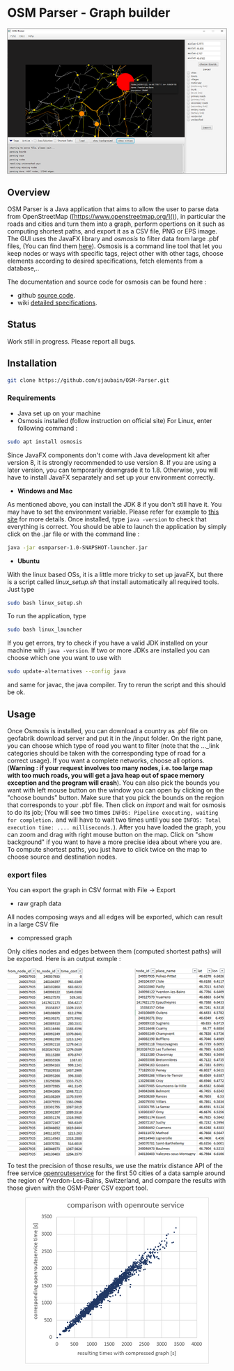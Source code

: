 # OSM Parser - Graph builder

<p align="center">
  <img src="images/screenshot.png" style="display: block; margin: 0 auto" />
</p>

## Overview

OSM Parser is a Java application that aims to allow the user to parse data from OpenStreetMap ([https://www.openstreetmap.org/]()), in particular the roads and cities and turn them into a graph, perform opertions on it such as computing shortest paths, and export it as a CSV file, PNG or EPS image. The GUI uses the JavaFX library and *osmosis* to filter data from large .pbf files, (You can find them [here](https://download.geofabrik.de/)). Osmosis is a command line tool that let you keep nodes or ways with specific tags, reject other with other tags, choose elements according to desired specifications, fetch elements from a database,..

The documentation and source code for osmosis can be found here :
* github [source code](https://github.com/openstreetmap/osmosis).
* wiki [detailed specifications](https://wiki.openstreetmap.org/wiki/Osmosis/Detailed_Usage_0.48).

## Status

Work still in progress. Please report all bugs.

## Installation

```bash
git clone https://github.com/sjaubain/OSM-Parser.git
```

### Requirements
* Java set up on your machine
* Osmosis installed (follow instruction on official site)
For Linux, enter following command :

```bash
sudo apt install osmosis
```

Since JavaFX components don't come with Java development kit after version 8, it is strongly recommended to use version 8. If you are using a later version, you can temporarily downgrade it to 1.8. Otherwise, you will have to install JavaFX separately and set up your environment correctly.

* **Windows and Mac**

As mentioned above, you can install the JDK 8 if you don't still have it. You may have to set the environment variable. Please refer for example to [this site](https://www.java.com/en/download/help/windows_manual_download.html) for more details. Once installed, type `java -version` to check that everything is correct. You should be able to launch the application by simply click on the .jar file or with the command line :

```bash
java -jar osmparser-1.0-SNAPSHOT-launcher.jar
```

* **Ubuntu**

With the linux based OSs, it is a little more tricky to set up javaFX, but there is a script called *linux_setup.sh* that install automatically all required tools. Just type
```bash
sudo bash linux_setup.sh
```
To run the application, type

```bash
sudo bash linux_launcher
```
If you get errors, try to check if you have a valid JDK installed on your machine with `java -version`. If two or more JDKs are installed you can choose which one you want to use with

```bash
sudo update-alternatives --config java
```
and same for javac, the java compiler. Try to rerun the script and this should be ok.

## Usage

Once Osmosis is installed, you can download a country as .pbf file on geofabrik download server and put it in the /input folder. On the right pane, you can choose which type of road you want to filter (note that the ..._link categories should be taken with the corresponding type of road for a correct usage). If you want a complete networks, choose all options. (**Warning : if your request involves too many nodes, i.e. too large map with too much roads, you will get a java heap out of space memory exception and the program will crash**). You can also pick the bounds you want with left mouse button on the window you can open by clicking on the "choose bounds" button. Make sure that you pick the bounds on the region that corresponds to your .pbf file.
Then click on *import* and wait for osmosis to do its job; (You will see two times `INFOS: Pipeline executing, waiting for completion.` and will have to wait two times until you see `INFOS: Total execution time: .... milliseconds.`). After you have loaded the graph, you can zoom and drag with right mouse button on the map. Click on "show background" if you want to have a more precise idea about where you are. To compute shortest paths, you just have to click twice on the map to choose source and destination nodes.

### **export files**

You can export the graph in CSV format with File -> Export

* raw graph data

All nodes composing ways and all edges will be exported, which can result in a large CSV file

* compressed graph

Only cities nodes and edges between them (computed shortest paths) will be exported. Here is an output exmple :

<p align="center">
  <img src="images/screenshot2.png" style="display: block; margin: 0 auto" />
</p>

To test the precision of those results, we use the matrix distance API of the free service [openrouteservice](https://openrouteservice.org/dev/#/api-docs/v2/matrix/{profile}/post) for the first 50 cities of a data sample around the region of Yverdon-Les-Bains, Switzerland, and compare the results with those given with the OSM-Parer CSV export tool.

<p align="center">
  <img src="images/screenshot3.png" style="display: block; margin: 0 auto" />
</p>
